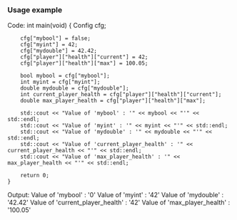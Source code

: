 ### Usage example

Code:
    int main(void)
    {
    	Config	cfg;

    	cfg["mybool"] = false;
    	cfg["myint"] = 42;
    	cfg["mydouble"] = 42.42;
    	cfg["player"]["health"]["current"] = 42;
    	cfg["player"]["health"]["max"] = 100.05;

    	bool mybool = cfg["mybool"];
    	int myint = cfg["myint"];
    	double mydouble = cfg["mydouble"];
    	int current_player_health = cfg["player"]["health"]["current"];
    	double max_player_health = cfg["player"]["health"]["max"];

    	std::cout << "Value of 'mybool' : '" << mybool << "'" << std::endl;
    	std::cout << "Value of 'myint' : '" << myint << "'" << std::endl;
    	std::cout << "Value of 'mydouble' : '" << mydouble << "'" << std::endl;
    	std::cout << "Value of 'current_player_health' : '" << current_player_health << "'" << std::endl;
    	std::cout << "Value of 'max_player_health' : '" << max_player_health << "'" << std::endl;

    	return 0;
    }

Output:
    Value of 'mybool' : '0'
    Value of 'myint' : '42'
    Value of 'mydouble' : '42.42'
    Value of 'current_player_health' : '42'
    Value of 'max_player_health' : '100.05'

